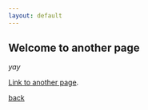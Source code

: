 ```yaml
---
layout: default
---
```


## Welcome to another page

_yay_

[Link to another page](test).

[back](./)
